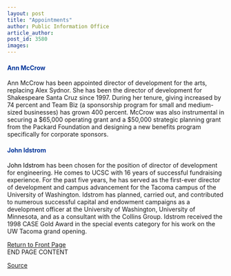```yaml
---
layout: post
title: "Appointments"
author: Public Information Office
article_author: 
post_id: 3580
images:
---
```


<h4>
  <font color="#003399">Ann McCrow</font>
</h4>
<p>
  Ann McCrow has been appointed director of development for the arts, replacing Alex Sydnor. She has been the director of development for Shakespeare Santa Cruz since 1997. During her tenure, giving increased by 74 percent and Team Biz (a sponsorship program for small and medium-sized businesses) has grown 400 percent. McCrow was also instrumental in securing a $65,000 operating grant and a $50,000 strategic planning grant from the Packard Foundation and designing a new benefits program specifically for corporate sponsors.
</p>
<h4>
  <font color="#003399">John Idstrom</font>
</h4>
<p>
  <font color="#000000">John Idstrom</font> has been chosen for the position of director of development for engineering. He comes to UCSC with 16 years of successful fundraising experience. For the past five years, he has served as the first-ever director of development and campus advancement for the Tacoma campus of the University of Washington. Idstrom has planned, carried out, and contributed to numerous successful capital and endowment campaigns as a development officer at the University of Washington, University of Minnesota, and as a consultant with the Collins Group. Idstrom received the 1998 CASE Gold Award in the special events category for his work on the UW Tacoma grand opening.
</p>
<p>
  <a href="../../index.html">Return to Front Page</a><br>
  END PAGE CONTENT
</p>
<p><a href="http://www1.ucsc.edu/currents/01-02/12-10/appointments.html" title="Permalink to appointments">Source</a></p>
